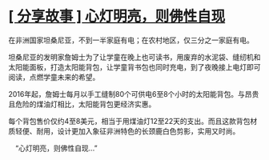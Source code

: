 # [[ 分享故事 ]  心灯明亮，则佛性自现](https://github.com/myogg/Gitblog/issues/55)

在非洲国家坦桑尼亚，不到一半家庭有电；在农村地区，仅三分之一家庭有电。

坦桑尼亚的发明家詹姆士为了让学童在晚上也可读书，用废弃的水泥袋、缝纫机和太阳能面板，打造太阳能背包，让学童背书包也同时充电，到了夜晚接上电灯即可阅读，点燃学童未来的希望。

2016年起，詹姆士每月以手工缝制80个可供电6至8个小时的太阳能背包。与昂贵且危险的煤油灯相比，太阳能背包更经济实惠。

每个背包售价仅约4至8美元，相当于用煤油灯12至22天的支出。而且这款背包材质轻便、耐用，设计更加入象征非洲特色的长颈鹿白色剪影，实用又时尚。

　“心灯明亮，则佛性自现…”